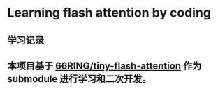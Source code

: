 # Learning flash attention by coding



## 学习记录


## 本项目基于 [66RING/tiny-flash-attention](https://github.com/66RING/tiny-flash-attention) 作为 submodule 进行学习和二次开发。